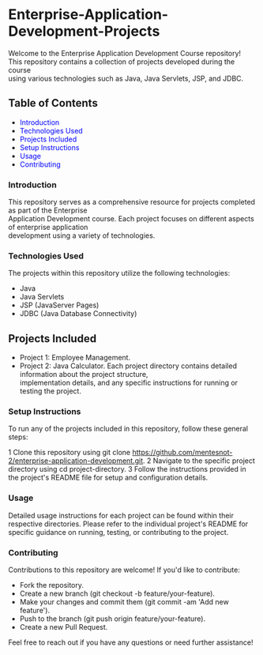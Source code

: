 # Enterprise-Application-Development-Projects

Welcome to the Enterprise Application Development Course repository! <br>
This repository contains a collection of projects developed during the course <br>
using various technologies such as Java, Java Servlets, JSP, and JDBC.<br>

## Table of Contents
- <span style="color:blue">Introduction</span>
- <span style="color:blue">Technologies Used</span>
- <span style="color:blue">Projects Included</span>
- <span style="color:blue">Setup Instructions</span>
- <span style="color:blue">Usage</span>
- <span style="color:blue">Contributing</span>


### Introduction
This repository serves as a comprehensive resource for projects completed as part of the Enterprise <br>
Application Development course. Each project focuses on different aspects of enterprise application <br>
development using a variety of technologies.<br>

### Technologies Used
The projects within this repository utilize the following technologies:
- Java
- Java Servlets
- JSP (JavaServer Pages)
- JDBC (Java Database Connectivity)
## Projects Included
- Project 1: Employee Management.
- Project 2: Java Calculator.
Each project directory contains detailed information about the project structure,<br>
implementation details, and any specific instructions for running or testing the project.

### Setup Instructions
To run any of the projects included in this repository, follow these general steps:

1 Clone this repository using git clone https://github.com/mentesnot-2/enterprise-application-development.git.
2 Navigate to the specific project directory using cd project-directory.
3 Follow the instructions provided in the project's README file for setup and configuration details.

### Usage
Detailed usage instructions for each project can be found within their respective directories. Please refer to the individual project's README for specific guidance on running, testing, or contributing to the project.

### Contributing
Contributions to this repository are welcome! If you'd like to contribute:

- Fork the repository.
- Create a new branch (git checkout -b feature/your-feature).
- Make your changes and commit them (git commit -am 'Add new feature').
- Push to the branch (git push origin feature/your-feature).
- Create a new Pull Request.

Feel free to reach out if you have any questions or need further assistance!
